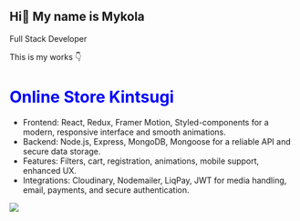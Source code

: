 Hi👋 My name is Mykola
-------------------------------------------------------------------------------------------------------
Full Stack Developer

This is my works 👇

<div>
<h1 style="color:blue">Online Store Kintsugi</h1>
  <ul>
    <li>Frontend: React, Redux, Framer Motion, Styled-components for a modern, responsive interface and smooth animations.</li>
    <li>Backend: Node.js, Express, MongoDB, Mongoose for a reliable API and secure data storage.</li>
    <li>Features: Filters, cart, registration, animations, mobile support, enhanced UX.</li>
    <li>Integrations: Cloudinary, Nodemailer, LiqPay, JWT for media handling, email, payments, and secure authentication.</li>
  </ul>
  <img src="https://res.cloudinary.com/dzjmswzgp/image/upload/v1735221106/Group_68_x0ckbu.png"/>
</div>
